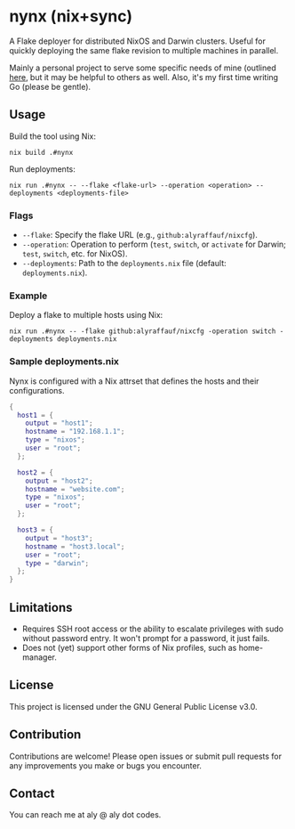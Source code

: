 # nynx (nix+sync)

A Flake deployer for distributed NixOS and Darwin clusters. Useful for quickly deploying the same flake revision to multiple machines in parallel.

Mainly a personal project to serve some specific needs of mine (outlined [here](https://aly.codes/blog/2025-05-19-mildly-better-flake-deployments/), but it may be helpful to others as well. Also, it's my first time writing Go (please be gentle).

## Usage

Build the tool using Nix:

```
nix build .#nynx
```

Run deployments:

```
nix run .#nynx -- --flake <flake-url> --operation <operation> --deployments <deployments-file>
```

### Flags

- `--flake`: Specify the flake URL (e.g., `github:alyraffauf/nixcfg`).
- `--operation`: Operation to perform (`test`, `switch`, or `activate` for Darwin; `test`, `switch`, etc. for NixOS).
- `--deployments`: Path to the `deployments.nix` file (default: `deployments.nix`).

### Example

Deploy a flake to multiple hosts using Nix:

```
nix run .#nynx -- -flake github:alyraffauf/nixcfg -operation switch -deployments deployments.nix
```

### Sample deployments.nix

Nynx is configured with a Nix attrset that defines the hosts and their configurations.

```nix
{
  host1 = {
    output = "host1";
    hostname = "192.168.1.1";
    type = "nixos";
    user = "root";
  };

  host2 = {
    output = "host2";
    hostname = "website.com";
    type = "nixos";
    user = "root";
  };

  host3 = {
    output = "host3";
    hostname = "host3.local";
    user = "root";
    type = "darwin";
  };
}
```

## Limitations

- Requires SSH root access or the ability to escalate privileges with sudo without password entry. It won't prompt for a password, it just fails.
- Does not (yet) support other forms of Nix profiles, such as home-manager.

## License

This project is licensed under the GNU General Public License v3.0.

## Contribution

Contributions are welcome! Please open issues or submit pull requests for any improvements you make or bugs you encounter.

## Contact

You can reach me at aly @ aly dot codes.
